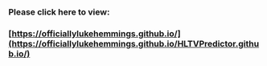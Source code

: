 ### Please click here to view:
### [https://officiallylukehemmings.github.io/](https://officiallylukehemmings.github.io/HLTVPredictor.github.io/)
